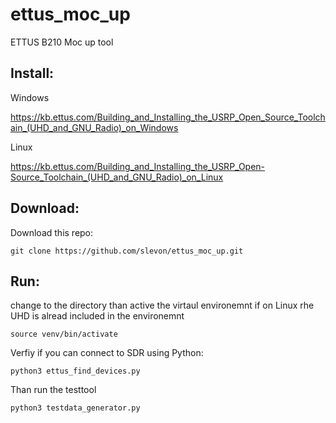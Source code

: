 # ettus_moc_up
ETTUS B210 Moc up tool

## Install:

Windows

https://kb.ettus.com/Building_and_Installing_the_USRP_Open_Source_Toolchain_(UHD_and_GNU_Radio)_on_Windows


Linux

https://kb.ettus.com/Building_and_Installing_the_USRP_Open-Source_Toolchain_(UHD_and_GNU_Radio)_on_Linux


## Download:
Download this repo:
```
git clone https://github.com/slevon/ettus_moc_up.git
```



## Run:

change to the directory than active the virtaul environemnt
if on Linux rhe UHD is alread included in the environemnt

```
source venv/bin/activate
```

Verfiy if you can connect to SDR using Python:
```
python3 ettus_find_devices.py
```

Than run the testtool

```
python3 testdata_generator.py
```

